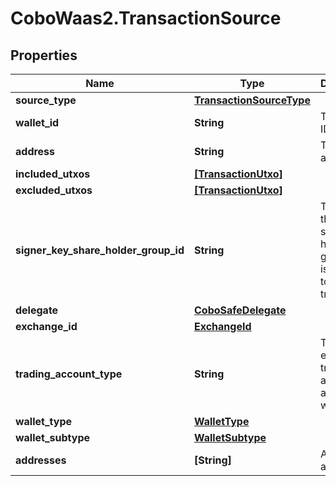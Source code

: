 # CoboWaas2.TransactionSource

## Properties

Name | Type | Description | Notes
------------ | ------------- | ------------- | -------------
**source_type** | [**TransactionSourceType**](TransactionSourceType.md) |  | 
**wallet_id** | **String** | The wallet ID. | 
**address** | **String** | The wallet address. | 
**included_utxos** | [**[TransactionUtxo]**](TransactionUtxo.md) |  | [optional] 
**excluded_utxos** | [**[TransactionUtxo]**](TransactionUtxo.md) |  | [optional] 
**signer_key_share_holder_group_id** | **String** | The ID of the key share holder group that is selected to sign the transaction. | [optional] 
**delegate** | [**CoboSafeDelegate**](CoboSafeDelegate.md) |  | 
**exchange_id** | [**ExchangeId**](ExchangeId.md) |  | 
**trading_account_type** | **String** | The exchange trading account or a sub-wallet ID. | [optional] 
**wallet_type** | [**WalletType**](WalletType.md) |  | 
**wallet_subtype** | [**WalletSubtype**](WalletSubtype.md) |  | 
**addresses** | **[String]** | A list of addresses. | 


